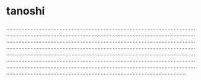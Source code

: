 # tanoshi
..........................................................................................................................................................................................................................................................................................................................................................................................................................................................................................................................................................................................................................................................................................................................................................................................................................................................................................................................................................................................................................